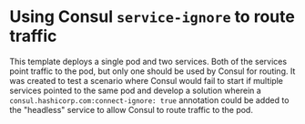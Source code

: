# Using Consul `service-ignore` to route traffic

This template deploys a single pod and two services. Both of the services point traffic to the pod, but only one should be used by Consul for routing. It was created to test a scenario where Consul would fail to start if multiple services pointed to the same pod and develop a solution wherein a `consul.hashicorp.com:connect-ignore: true` annotation could be added to the "headless" service to allow Consul to route traffic to the pod.
